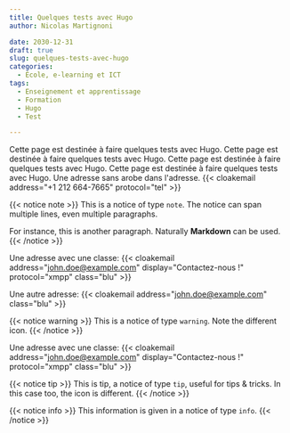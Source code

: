 ```yaml
---
title: Quelques tests avec Hugo
author: Nicolas Martignoni

date: 2030-12-31
draft: true
slug: quelques-tests-avec-hugo
categories:
  - École, e-learning et ICT
tags:
  - Enseignement et apprentissage
  - Formation
  - Hugo
  - Test

---
```


Cette page est destinée à faire quelques tests avec Hugo. Cette page est destinée à faire quelques tests avec Hugo. Cette page est destinée à faire quelques tests avec Hugo. Cette page est destinée à faire quelques tests avec Hugo. Une adresse sans arobe dans l'adresse. {{< cloakemail address="+1 212 664-7665" protocol="tel" >}}

{{< notice note >}}
This is a notice of type `note`. The notice can span multiple lines, even multiple paragraphs.

For instance, this is another paragraph. Naturally __Markdown__ can be used.
{{< /notice >}}

Une adresse avec une classe: {{< cloakemail address="john.doe@example.com" display="Contactez-nous !" protocol="xmpp" class="blu" >}}

Une autre adresse: {{< cloakemail address="john.doe@example.com" class="blu" >}}

{{< notice warning >}}
This is a notice of type `warning`. Note the different icon.
{{< /notice >}}

<!--more-->

Une adresse avec une classe: {{< cloakemail address="john.doe@example.com" display="Contactez-nous !" protocol="xmpp" class="blu" >}}

{{< notice tip >}}
This is tip, a notice of type `tip`, useful for tips & tricks. In this case too, the icon is different.
{{< /notice >}}

{{< notice info >}}
This information is given in a notice of type `info`.
{{< /notice >}}

